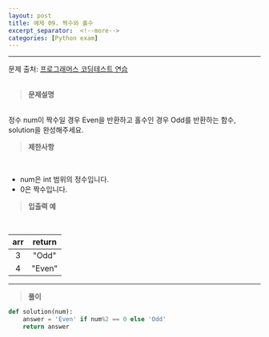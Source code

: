 ```yaml
---
layout: post
title: 예제 09. 짝수와 홀수
excerpt_separator:  <!--more-->
categories: [Python exam]
---
```

___

문제 출처: [프로그래머스 코딩테스트 연습](https://programmers.co.kr/learn/courses/30/lessons/12937)
<br><br>
> **문제설명**
<br>
정수 num이 짝수일 경우 Even을 반환하고 홀수인 경우 Odd를 반환하는 함수, solution을 완성해주세요.

> **제한사항**
<br>

- num은 int 범위의 정수입니다.
- 0은 짝수입니다.

> **입출력 예**
<br>

| <center>arr</center> |  <center>return</center> |  
| :--------: | :--------: |
| 3 | "Odd" |
| 4 | "Even" |

___


> **풀이**

```python
def solution(num):
    answer = 'Even' if num%2 == 0 else 'Odd'
    return answer
```

